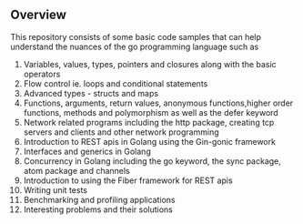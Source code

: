 ## Overview

This repository consists of some basic code samples that can help understand the nuances
of the go programming language such as

1. Variables, values, types, pointers and closures along with the basic operators
2. Flow control ie. loops and conditional statements
3. Advanced types - structs and maps
4. Functions, arguments, return values, anonymous functions,higher order functions, methods 
and polymorphism as well as the defer keyword
5. Network related programs including the http package, creating tcp servers and clients 
and other network programming
6. Introduction to REST apis in Golang using the Gin-gonic framework
7. Interfaces and generics in Golang
8. Concurrency in Golang including the go keyword, the sync package, atom package and channels
9. Introduction to using the Fiber framework for REST apis
10. Writing unit tests
11. Benchmarking and profiling applications
12. Interesting problems and their solutions
